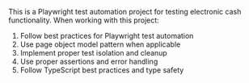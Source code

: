 <!-- Use this file to provide workspace-specific custom instructions to Copilot. For more details, visit https://code.visualstudio.com/docs/copilot/copilot-customization#_use-a-githubcopilotinstructionsmd-file -->

This is a Playwright test automation project for testing electronic cash functionality. When working with this project:

1. Follow best practices for Playwright test automation
2. Use page object model pattern when applicable
3. Implement proper test isolation and cleanup
4. Use proper assertions and error handling
5. Follow TypeScript best practices and type safety
